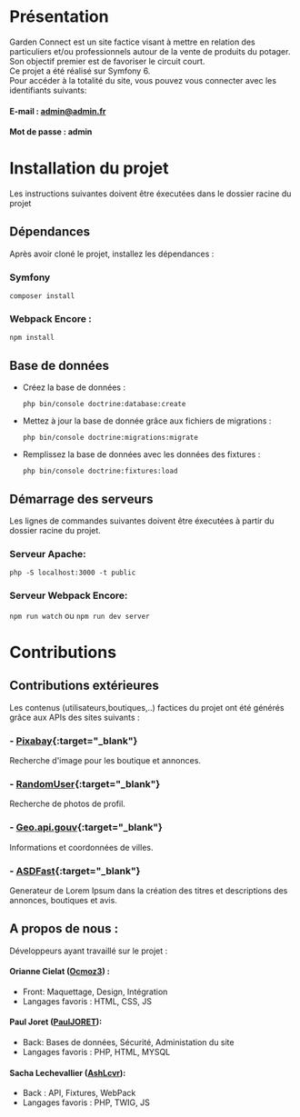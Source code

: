 # Présentation
Garden Connect est un site factice visant à mettre en relation des particuliers et/ou professionnels autour de la vente de produits du potager.  
Son objectif premier est de favoriser le circuit court.  
Ce projet a été réalisé sur Symfony 6.  
Pour accéder à la totalité du site, vous pouvez vous connecter avec les identifiants suivants:  
#### E-mail : admin@admin.fr
#### Mot de passe : admin

# Installation du projet

Les instructions suivantes doivent être éxecutées dans le dossier racine du projet

## Dépendances

Après avoir cloné le projet, installez les dépendances :

### Symfony

`composer install`

### Webpack Encore :

`npm install`

## Base de données
- Créez la base de données :

  `php bin/console doctrine:database:create`

- Mettez à jour la base de donnée grâce aux fichiers de migrations :

  `php bin/console doctrine:migrations:migrate`

- Remplissez la base de données avec les données des fixtures :

  `php bin/console doctrine:fixtures:load`

## Démarrage des serveurs
Les lignes de commandes suivantes doivent être éxecutées à partir du dossier racine du projet.

### Serveur Apache:

`php -S localhost:3000 -t public`

### Serveur Webpack Encore:

`npm run watch` 
ou 
`npm run dev server`

# Contributions 

## Contributions extérieures 

Les contenus (utilisateurs,boutiques,..) factices du projet ont été générés grâce aux APIs des sites suivants :  

### - [Pixabay](https://pixabay.com/fr/service/about/api/){:target="_blank"}
Recherche d'image pour les boutique et annonces.

### - [RandomUser](https://randomuser.me/){:target="_blank"}
Recherche de photos de profil.

### - [Geo.api.gouv](https://geo.api.gouv.fr/decoupage-administratif/communes){:target="_blank"}
Informations et coordonnées de villes.

### - [ASDFast](http://asdfast.beobit.net/){:target="_blank"}
Generateur de Lorem Ipsum dans la création des titres et descriptions des annonces, boutiques et avis.

## A propos de nous : 

Développeurs ayant travaillé sur le projet : 

#### Orianne Cielat ([Ocmoz3](https://github.com/Ocmoz3)) :
 - Front: Maquettage, Design, Intégration
 - Langages favoris : HTML, CSS, JS
 
#### Paul Joret ([PaulJORET](https://github.com/PaulJORET)):
- Back:  Bases de données, Sécurité, Administation du site
- Langages favoris : PHP, HTML, MYSQL

 
#### Sacha Lechevallier ([AshLcvr](https://github.com/AshLcvr)):
- Back : API, Fixtures, WebPack
- Langages favoris : PHP, TWIG, JS


